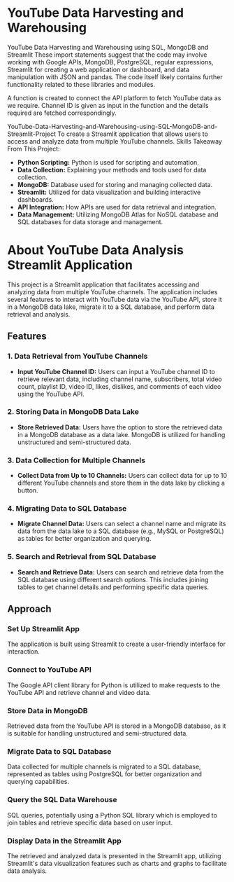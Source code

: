 # YouTube Data Harvesting and Warehousing
YouTube Data Harvesting and Warehousing using SQL, MongoDB and Streamlit
These import statements suggest that the code may involve working with Google APIs, MongoDB, PostgreSQL, regular expressions, Streamlit for creating a web application or dashboard, and data manipulation with JSON and pandas. The code itself likely contains further functionality related to these libraries and modules.

A function is created to connect the API platform to fetch YouTube data as we require.
Channel ID is given as input in the function and the details required are fetched correspondingly.

YouTube-Data-Harvesting-and-Warehousing-using-SQL-MongoDB-and-Streamlit-Project
To create a Streamlit application that allows users to access and analyze data from multiple YouTube channels.
Skills Takeaway From This Project:
- **Python Scripting:** Python is used for scripting and automation.
- **Data Collection:** Explaining your methods and tools used for data collection.
- **MongoDB:** Database used for storing and managing collected data.
- **Streamlit:** Utilized for data visualization and building interactive dashboards.
- **API Integration:** How APIs are used for data retrieval and integration.
- **Data Management:** Utilizing MongoDB Atlas for NoSQL database and SQL databases for data storage and management.


# About YouTube Data Analysis Streamlit Application

This project is a Streamlit application that facilitates accessing and analyzing data from multiple YouTube channels. The application includes several features to interact with YouTube data via the YouTube API, store it in a MongoDB data lake, migrate it to a SQL database, and perform data retrieval and analysis.

## Features

### 1. Data Retrieval from YouTube Channels
- **Input YouTube Channel ID:** Users can input a YouTube channel ID to retrieve relevant data, including channel name, subscribers, total video count, playlist ID, video ID, likes, dislikes, and comments of each video using the YouTube API.

### 2. Storing Data in MongoDB Data Lake
- **Store Retrieved Data:** Users have the option to store the retrieved data in a MongoDB database as a data lake. MongoDB is utilized for handling unstructured and semi-structured data.

### 3. Data Collection for Multiple Channels
- **Collect Data from Up to 10 Channels:** Users can collect data for up to 10 different YouTube channels and store them in the data lake by clicking a button.

### 4. Migrating Data to SQL Database
- **Migrate Channel Data:** Users can select a channel name and migrate its data from the data lake to a SQL database (e.g., MySQL or PostgreSQL) as tables for better organization and querying.

### 5. Search and Retrieval from SQL Database
- **Search and Retrieve Data:** Users can search and retrieve data from the SQL database using different search options. This includes joining tables to get channel details and performing specific data queries.

## Approach

### Set Up Streamlit App
The application is built using Streamlit to create a user-friendly interface for interaction.

### Connect to YouTube API
The Google API client library for Python is utilized to make requests to the YouTube API and retrieve channel and video data.

### Store Data in MongoDB
Retrieved data from the YouTube API is stored in a MongoDB database, as it is suitable for handling unstructured and semi-structured data.

### Migrate Data to SQL Database
Data collected for multiple channels is migrated to a SQL database, represented as tables using PostgreSQL for better organization and querying capabilities.

### Query the SQL Data Warehouse
SQL queries, potentially using a Python SQL library which is employed to join tables and retrieve specific data based on user input.

### Display Data in the Streamlit App
The retrieved and analyzed data is presented in the Streamlit app, utilizing Streamlit's data visualization features such as charts and graphs to facilitate data analysis.
